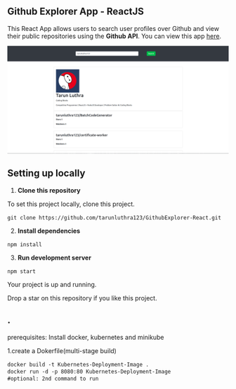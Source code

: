 ## Github Explorer App - ReactJS

This React App allows users to search user profiles over Github and view their public repositories using the **Github API**. You can view this app [here](https://tarunluthra123.github.io/GithubExplorer-React/). <br>

<img src="./github_explorer_screenshot.png">

## Setting up locally

1. **Clone this repository**

To set this project locally, clone this project.

```
git clone https://github.com/tarunluthra123/GithubExplorer-React.git
```

2. **Install dependencies**

```
npm install
```

3. **Run development server**

```
npm start
```

Your project is up and running.

Drop a star on this repository if you like this project.






.
-----------------------------------------

prerequisites: Install docker, kubernetes and minikube

1.create a Dokerfile(multi-stage build)

```
docker build -t Kubernetes-Deployment-Image .
docker run -d -p 8080:80 Kubernetes-Deployment-Image
#optional: 2nd command to run 
```

